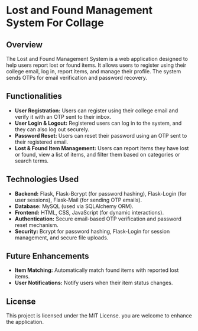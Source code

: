 # Lost and Found Management System For Collage

## Overview
The Lost and Found Management System is a web application designed to help users report lost or found items. It allows users to register using their college email, log in, report items, and manage their profile. The system sends OTPs for email verification and password recovery. 

## Functionalities
- **User Registration:** Users can register using their college email and verify it with an OTP sent to their inbox.
- **User Login & Logout:** Registered users can log in to the system, and they can also log out securely.
- **Password Reset:** Users can reset their password using an OTP sent to their registered email.
- **Lost & Found Item Management:** Users can report items they have lost or found, view a list of items, and filter them based on categories or search terms.

## Technologies Used
- **Backend:** Flask, Flask-Bcrypt (for password hashing), Flask-Login (for user sessions), Flask-Mail (for sending OTP emails).
- **Database:** MySQL (used via SQLAlchemy ORM).
- **Frontend:** HTML, CSS, JavaScript (for dynamic interactions).
- **Authentication:** Secure email-based OTP verification and password reset mechanism.
- **Security:** Bcrypt for password hashing, Flask-Login for session management, and secure file uploads.

## Future Enhancements
- **Item Matching:** Automatically match found items with reported lost items.
- **User Notifications:** Notify users when their item status changes.

## License
This project is licensed under the MIT License. you are welcome to enhance the application.
